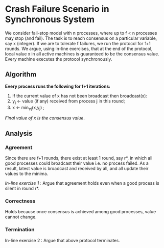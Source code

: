 # Crash Failure Scenario in Synchronous System

We consider fail-stop model with n processes, where up to f < n processes may stop (and fail). The task is to reach consensus on a particular variable, say x (integer). If we are to tolerate f failures, we run the protocol for f+1 rounds. We argue, using in-line exercises, that at the end of the protocol, local value x in all active machines is guaranteed to be the consensus value. Every machine executes the protocol synchronously.

## Algorithm

**Every process runs the following for f+1 iterations:**

1. If the current value of x has not been broadcast then broadcast(x):
2. y<sub>j</sub> ← value (if any) received from process j in this round;
3. x ← min<sub>∀j</sub>(x,y<sub>j</sub>) ;

*Final value of x is the consensus value*.

## Analysis 

### Agreement  
Since there are f+1 rounds, there exist at least 1 round, say r*, in which all good processes could broadcast their value i.e. no process failed. As a result, latest value is broadcast and received by all, and all update their values to the minima. 

*In-line exercise 1* : Argue that agreement holds even when a good process is silent in round r*. 

### Correctness 
Holds because once consensus is achieved among good processes, value cannot change. 

### Termination  
In-line exercise 2 : Argue that above protocol terminates. 
